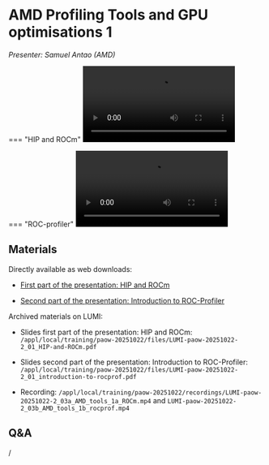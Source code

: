 # AMD Profiling Tools and GPU optimisations 1

*Presenter: Samuel Antao (AMD)*

=== "HIP and ROCm"
    <video src="https://462000265.lumidata.eu/paow-20251022/recordings/LUMI-paow-20251022-2_03a_AMD_tools_1a_ROCm.mp4" controls="controls"></video>

=== "ROC-profiler"
    <video src="https://462000265.lumidata.eu/paow-20251022/recordings/LUMI-paow-20251022-2_03b_AMD_tools_1b_rocprof.mp4" controls="controls"></video>


## Materials

<!--
Course materials will be made available during and after the course
-->

Directly available as web downloads:

-   [First part of the presentation: HIP and ROCm](https://462000265.lumidata.eu/paow-20251022/files/LUMI-paow-20251022-2_01_HIP-and-ROCm.pdf)

-   [Second part of the presentation: Introduction to ROC-Profiler](https://462000265.lumidata.eu/paow-20251022/files/LUMI-paow-20251022-2_01_introduction-to-rocprof.pdf)


<!--
Temporary location of materials (for the lifetime of the training project):

-   Slides first part of the presentation: HIP and ROCm: `'/project/project_465002175/Slides/AMD/session 01a - HIP and ROCm.pdf'`

-   Slides second part of the presentation: Introduction to ROC-Profiler: `'/project/project_465002175/Slides/AMD/session 02 - introduction to rocprof.pdf'`

-   Many of the slides cover the ["Basic examples" from the exercises for this session](ME_2_01_AMD_tools_1.md#materials)
-->


Archived materials on LUMI:

-   Slides first part of the presentation: HIP and ROCm: `/appl/local/training/paow-20251022/files/LUMI-paow-20251022-2_01_HIP-and-ROCm.pdf`

-   Slides second part of the presentation: Introduction to ROC-Profiler: `/appl/local/training/paow-20251022/files/LUMI-paow-20251022-2_01_introduction-to-rocprof.pdf`

-   Recording: `/appl/local/training/paow-20251022/recordings/LUMI-paow-20251022-2_03a_AMD_tools_1a_ROCm.mp4` and
    `LUMI-paow-20251022-2_03b_AMD_tools_1b_rocprof.mp4`


<!--
## References (from the slides)

-   [Omnitrace documentation web site](https://rocm.github.io/omnitrace/index.html)

-   [Ghost Exhange OpenMP offload example suite on GitHub](https://github.com/amd/HPCTrainingExamples/tree/main/MPI-examples/GhostExchange/GhostExchange_ArrayAssign)

-   [ROCm docs](https://rocm.docs.amd.com/en/latest/)

-   [ROCm blog post "Introduction to profiling tools for AMD hardware"](https://rocm.blogs.amd.com/software-tools-optimization/profilers/README.html)

-   [AMD Instinct(tm) GPU Training](https://fs.hlrs.de/projects/par/events/2024/GPU-AMD/) - 
    Look for session 15, on day 4.

-   [See also the materials linked in Exercise session #2](ME_2_01_AMD_tools_1.md)
-->


## Q&A

/
